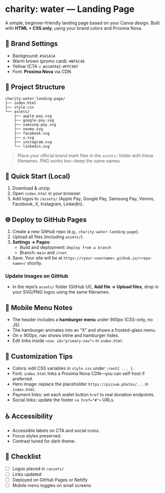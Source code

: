 # charity: water — Landing Page

A simple, beginner-friendly landing page based on your Canva design. Built with **HTML + CSS only**, using your brand colors and Proxima Nova.

## 🎨 Brand Settings
- Background: `#1A1A1A`
- Warm brown (promo card): `#BF6C46`
- Yellow (CTA + accents): `#FFC907`
- Font: **Proxima Nova** via CDN

## 📁 Project Structure
```
charity-water-landing-page/
├── index.html
├── style.css
└── assets/
    ├── apple-pay.svg
    ├── google-pay.svg
    ├── samsung-pay.svg
    ├── venmo.svg
    ├── facebook.svg
    ├── x.svg
    ├── instagram.svg
    └── linkedin.svg
```

> Place your official brand mark files in the `assets/` folder with these filenames. PNG works too—keep the same names.

## 🚀 Quick Start (Local)
1. Download & unzip.
2. Open `index.html` in your browser.
3. Add logos to `/assets/` (Apple Pay, Google Pay, Samsung Pay, Venmo, Facebook, X, Instagram, LinkedIn).

## 🌐 Deploy to GitHub Pages
1. Create a new GitHub repo (e.g., `charity-water-landing-page`).
2. Upload all files (including `assets/`).
3. **Settings → Pages**:
   - Build and deployment: `Deploy from a branch`
   - Branch: `main` and `/root`
4. Save. Your site will be at `https://<your-username>.github.io/<repo-name>/` shortly.

### Update Images on GitHub
- In the repo’s `assets/` folder (GitHub UI), **Add file → Upload files**, drop in your SVG/PNG logos using the same filenames.

## 📱 Mobile Menu Notes
- The header includes a **hamburger menu** under 900px (CSS-only, no JS).
- The hamburger animates into an “X” and shows a frosted-glass menu.
- On ≥ 900px, nav shows inline and hamburger hides.
- Edit links inside `<nav id="primary-nav">` in `index.html`.

## 🧩 Customization Tips
- Colors: edit CSS variables in `style.css` under `:root{ ... }`.
- Font: `index.html` links a Proxima Nova CDN—you can self-host if preferred.
- Hero image: replace the placeholder `https://picsum.photos/...` in `index.html`.
- Payment links: set each wallet button `href` to real donation endpoints.
- Social links: update the footer `<a href="#">` URLs.

## ♿ Accessibility
- Accessible labels on CTA and social icons.
- Focus styles preserved.
- Contrast tuned for dark theme.

## 🧪 Checklist
- [ ] Logos placed in `/assets/`
- [ ] Links updated
- [ ] Deployed on GitHub Pages or Netlify
- [ ] Mobile menu toggles on small screens
